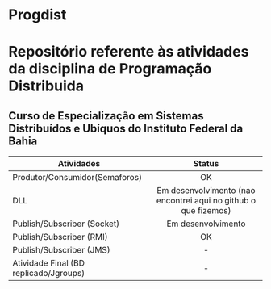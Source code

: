 Progdist
============
# Repositório referente às atividades da disciplina de Programação Distribuida
## Curso de Especialização em Sistemas Distribuídos e Ubíquos do Instituto Federal da Bahia

| Atividades                                    | Status                                                           |
| --------------------------------------------- |:----------------------------------------------------------------:|
| Produtor/Consumidor(Semaforos)                |  OK                                                              |
| DLL                                           |  Em desenvolvimento (nao encontrei aqui no github o que fizemos) |
| Publish/Subscriber (Socket)                   |  Em desenvolvimento                                              |
| Publish/Subscriber (RMI)                      |  OK                                                               |
| Publish/Subscriber (JMS)                      |  -                                                               |
| Atividade Final (BD replicado/Jgroups)        |  -                                                               |
